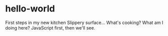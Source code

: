 # hello-world
First steps in my new kitchen
Slippery surface...
What's cooking? What am I doing here?
JavaScript first, then we'll see.
